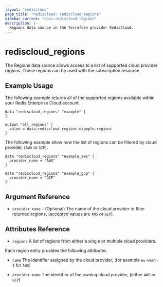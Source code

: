 ```yaml
---
layout: "rediscloud"
page_title: "RedisCloud: rediscloud_regions"
sidebar_current: "docs-rediscloud-regions"
description: |-
  Regions data source in the Terraform provider RedisCloud.
---
```


# rediscloud_regions

The Regions data source allows access to a list of supported cloud provider regions. These regions can be used with the subscription resource.

## Example Usage

The following example returns all of the supported regions available within your Redis Enterprise Cloud account.

```hcl-terraform
data "rediscloud_regions" "example" {
}

output "all_regions" {
  value = data.rediscloud_regions.example.regions
}
```

The following example show how the list of regions can be filtered by cloud provider, (`AWS` or `GCP`).

```hcl-terraform
data "rediscloud_regions" "example_aws" {
  provider_name = "AWS"
}

data "rediscloud_regions" "example_gcp" {
  provider_name = "GCP"
}
```

## Argument Reference

* `provider_name` - (Optional) The name of the cloud provider to filter returned regions, (accepted values are `AWS` or `GCP`).

## Attributes Reference

* `regions` A list of regions from either a single or multiple cloud providers.

Each region entry provides the following attributes

* `name` The identifier assigned by the cloud provider, (for example `eu-west-1` for `AWS`)

* `provider_name` The identifier of the owning cloud provider, (either `AWS` or `GCP`)
